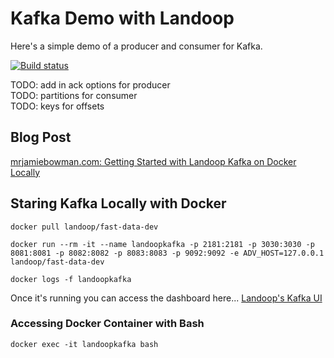 # Kafka Demo with Landoop
Here's a simple demo of a producer and consumer for Kafka.

[![Build status](https://ci.appveyor.com/api/projects/status/57kp8qdv74lk0006?svg=true)](https://ci.appveyor.com/project/mrjamiebowman/kafka-c-sharp-sample)

TODO: add in ack options for producer  
TODO: partitions for consumer  
TODO: keys for offsets  

## Blog Post
[mrjamiebowman.com: Getting Started with Landoop Kafka on Docker Locally](https://www.mrjamiebowman.com/software-development/getting-started-with-landoop-kafka-on-docker-locally/)

## Staring Kafka Locally with Docker
`docker pull landoop/fast-data-dev`
	
`docker run --rm -it --name landoopkafka -p 2181:2181 -p 3030:3030 -p 8081:8081 -p 8082:8082 -p 8083:8083 -p 9092:9092 -e ADV_HOST=127.0.0.1 landoop/fast-data-dev`

`docker logs -f landoopkafka`

Once it's running you can access the dashboard here... [Landoop's Kafka UI](http://127.0.0.1:3030/)

### Accessing Docker Container with Bash
`docker exec -it landoopkafka bash`
